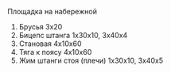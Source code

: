 Площадка на набережной
1. Брусья 3x20
2. Бицепс штанга 1x30x10, 3x40x4
3. Становая 4x10x60
4. Тяга к поясу 4x10x60
5. Жим штанги стоя (плечи) 1x30x10, 3x40x5